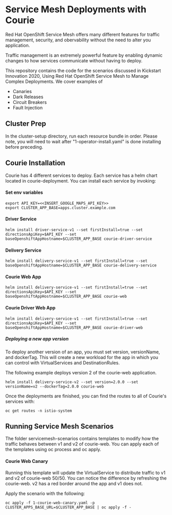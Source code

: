 # Service Mesh Deployments with Courie
Red Hat OpenShift Service Mesh offers many different features for traffic management, security, and obervability without the need to alter you application.

Traffic management is an extremely powerful feature by enabling dynamic changes to how services communicate without having to deploy. 

This repository contains the code for the scenarios discussed in Kickstart Innovation 2020, Using Red Hat OpenShift Service Mesh to Manage Complex Deployments. We cover examples of

 - Canaries
 - Dark Releases
 - Circuit Breakers
 - Fault Injection

## Cluster Prep
In the cluster-setup directory, run each resource bundle in order. Please note, you will need to wait after "1-operator-install.yaml" is done installing before preceding. 

## Courie Installation
Courie has 4 different services to deploy. Each service has a helm chart located in courie-deployment. You can install each service by invoking:

#### Set env variables
```
export API_KEY=<<INSERT_GOOGLE_MAPS_API_KEY>>
export CLUSTER_APP_BASE=apps.cluster.example.com
```

#### Driver Service
```
helm install driver-service-v1 --set firstInstall=true --set directionsApiKey=$API_KEY --set baseOpenshiftAppHostname=$CLUSTER_APP_BASE courie-driver-service
```

#### Delivery Service
```
helm install delivery-service-v1 --set firstInstall=true --set baseOpenshiftAppHostname=$CLUSTER_APP_BASE courie-delivery-service
```

#### Courie Web App
```
helm install delivery-service-v1 --set firstInstall=true --set directionsApiKey=$API_KEY --set baseOpenshiftAppHostname=$CLUSTER_APP_BASE courie-web
```

#### Courie Driver Web App
```
helm install delivery-service-v1 --set firstInstall=true --set directionsApiKey=$API_KEY --set baseOpenshiftAppHostname=$CLUSTER_APP_BASE courie-driver-web
```

##### Deploying a new app version
To deploy another version of an app, you must set version, versionName, and dockerTag. This will create a new workload for the app in which you can control with VirtualServices and DestinationRules. 

The following example deploys version 2 of the courie-web application.

```
helm install delivery-service-v2 --set version=2.0.0 --set versionName=v2 --dockerTag=2.0.0 courie-web
```

Once the deployments are finished, you can find the routes to all of Courie's services with:

```
oc get routes -n istio-system
```

## Running Service Mesh Scenarios
The folder servicemesh-scenarios contains templates to modify how the traffic behaves between v1 and v2 of courie-web. You can apply each of the templates using oc process and oc apply. 

#### Courie Web Canary
Running this template will update the VirtualService to distribute traffic to v1 and v2 of courie-web 50/50. You can notice the difference by refreshing the courie-web. v2 has a red border around the app and v1 does not.  

Apply the scenario with the following: 
```
oc apply -f 1-courie-web-canary.yaml -p CLUSTER_APPS_BASE_URL=$CLUSTER_APP_BASE | oc apply -f -
```
